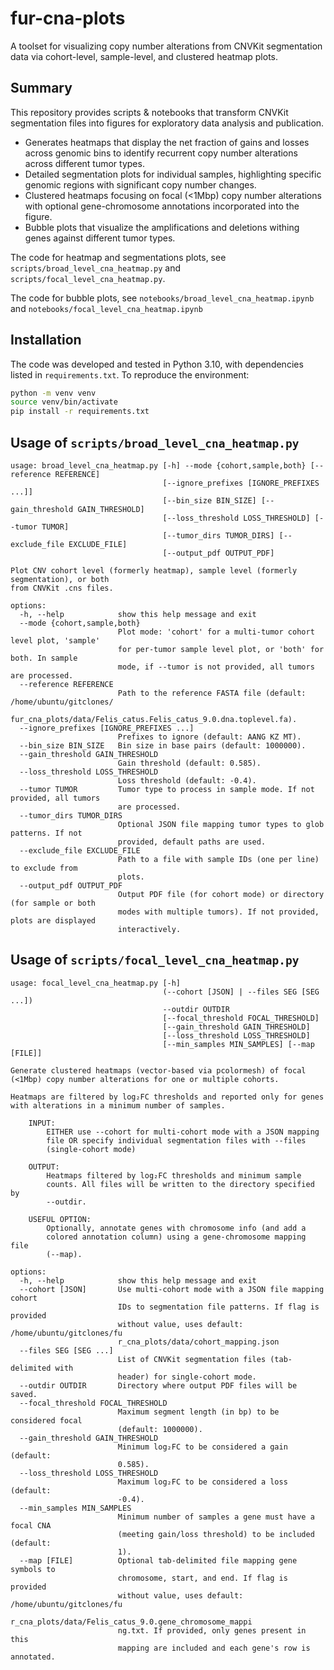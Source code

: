 # fur-cna-plots

A toolset for visualizing copy number alterations from CNVKit segmentation data via cohort-level, sample-level, and clustered heatmap plots.

## Summary
This repository provides scripts & notebooks that transform CNVKit segmentation files into figures for exploratory data analysis and publication.

 - Generates heatmaps that display the net fraction of gains and losses across genomic bins to identify recurrent copy number alterations across different tumor types.
 - Detailed segmentation plots for individual samples, highlighting specific genomic regions with significant copy number changes.
 - Clustered heatmaps focusing on focal (<1Mbp) copy number alterations with optional gene-chromosome annotations incorporated into the figure.
 - Bubble plots that visualize the amplifications and deletions withing genes against different tumor types.

The code for heatmap and segmentations plots, see `scripts/broad_level_cna_heatmap.py` and `scripts/focal_level_cna_heatmap.py`. 

The code for bubble plots, see `notebooks/broad_level_cna_heatmap.ipynb` and `notebooks/focal_level_cna_heatmap.ipynb`

## Installation

The code was developed and tested in Python 3.10, with dependencies listed in `requirements.txt`. To reproduce the environment:

```bash
python -m venv venv
source venv/bin/activate
pip install -r requirements.txt
```

## Usage of `scripts/broad_level_cna_heatmap.py`

```
usage: broad_level_cna_heatmap.py [-h] --mode {cohort,sample,both} [--reference REFERENCE]
                                  [--ignore_prefixes [IGNORE_PREFIXES ...]]
                                  [--bin_size BIN_SIZE] [--gain_threshold GAIN_THRESHOLD]
                                  [--loss_threshold LOSS_THRESHOLD] [--tumor TUMOR]
                                  [--tumor_dirs TUMOR_DIRS] [--exclude_file EXCLUDE_FILE]
                                  [--output_pdf OUTPUT_PDF]

Plot CNV cohort level (formerly heatmap), sample level (formerly segmentation), or both
from CNVKit .cns files.

options:
  -h, --help            show this help message and exit
  --mode {cohort,sample,both}
                        Plot mode: 'cohort' for a multi-tumor cohort level plot, 'sample'
                        for per-tumor sample level plot, or 'both' for both. In sample
                        mode, if --tumor is not provided, all tumors are processed.
  --reference REFERENCE
                        Path to the reference FASTA file (default: /home/ubuntu/gitclones/
                        fur_cna_plots/data/Felis_catus.Felis_catus_9.0.dna.toplevel.fa).
  --ignore_prefixes [IGNORE_PREFIXES ...]
                        Prefixes to ignore (default: AANG KZ MT).
  --bin_size BIN_SIZE   Bin size in base pairs (default: 1000000).
  --gain_threshold GAIN_THRESHOLD
                        Gain threshold (default: 0.585).
  --loss_threshold LOSS_THRESHOLD
                        Loss threshold (default: -0.4).
  --tumor TUMOR         Tumor type to process in sample mode. If not provided, all tumors
                        are processed.
  --tumor_dirs TUMOR_DIRS
                        Optional JSON file mapping tumor types to glob patterns. If not
                        provided, default paths are used.
  --exclude_file EXCLUDE_FILE
                        Path to a file with sample IDs (one per line) to exclude from
                        plots.
  --output_pdf OUTPUT_PDF
                        Output PDF file (for cohort mode) or directory (for sample or both
                        modes with multiple tumors). If not provided, plots are displayed
                        interactively.
```

## Usage of `scripts/focal_level_cna_heatmap.py`

```
usage: focal_level_cna_heatmap.py [-h]
                                  (--cohort [JSON] | --files SEG [SEG ...])
                                  --outdir OUTDIR
                                  [--focal_threshold FOCAL_THRESHOLD]
                                  [--gain_threshold GAIN_THRESHOLD]
                                  [--loss_threshold LOSS_THRESHOLD]
                                  [--min_samples MIN_SAMPLES] [--map [FILE]]

Generate clustered heatmaps (vector-based via pcolormesh) of focal
(<1Mbp) copy number alterations for one or multiple cohorts.

Heatmaps are filtered by log₂FC thresholds and reported only for genes
with alterations in a minimum number of samples.

    INPUT:
        EITHER use --cohort for multi-cohort mode with a JSON mapping
        file OR specify individual segmentation files with --files
        (single-cohort mode)

    OUTPUT:
        Heatmaps filtered by log₂FC thresholds and minimum sample
        counts. All files will be written to the directory specified by
        --outdir.

    USEFUL OPTION:
        Optionally, annotate genes with chromosome info (and add a
        colored annotation column) using a gene-chromosome mapping file
        (--map).

options:
  -h, --help            show this help message and exit
  --cohort [JSON]       Use multi-cohort mode with a JSON file mapping cohort
                        IDs to segmentation file patterns. If flag is provided
                        without value, uses default: /home/ubuntu/gitclones/fu
                        r_cna_plots/data/cohort_mapping.json
  --files SEG [SEG ...]
                        List of CNVKit segmentation files (tab-delimited with
                        header) for single-cohort mode.
  --outdir OUTDIR       Directory where output PDF files will be saved.
  --focal_threshold FOCAL_THRESHOLD
                        Maximum segment length (in bp) to be considered focal
                        (default: 1000000).
  --gain_threshold GAIN_THRESHOLD
                        Minimum log₂FC to be considered a gain (default:
                        0.585).
  --loss_threshold LOSS_THRESHOLD
                        Maximum log₂FC to be considered a loss (default:
                        -0.4).
  --min_samples MIN_SAMPLES
                        Minimum number of samples a gene must have a focal CNA
                        (meeting gain/loss threshold) to be included (default:
                        1).
  --map [FILE]          Optional tab-delimited file mapping gene symbols to
                        chromosome, start, and end. If flag is provided
                        without value, uses default: /home/ubuntu/gitclones/fu
                        r_cna_plots/data/Felis_catus_9.0.gene_chromosome_mappi
                        ng.txt. If provided, only genes present in this
                        mapping are included and each gene's row is annotated.
```
